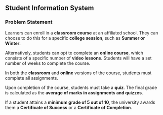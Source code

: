 ## Student Information System

### Problem Statement

Learners can enroll in a **classroom course** at an affiliated school. They can choose to do this for a specific **college session**, such as **Summer or Winter**.

Alternatively, students can opt to complete an **online course**, which consists of a specific number of **video lessons**. Students will have a set number of weeks to complete the course.

In both the **classroom** and **online** versions of the course, students must complete all assignments.

Upon completion of the course, students must take a **quiz**. The final grade is calculated as the **average of marks in assignments and quizzes**.  

If a student attains a **minimum grade of 5 out of 10**, the university awards them a **Certificate of Success** or a **Certificate of Completion**.
